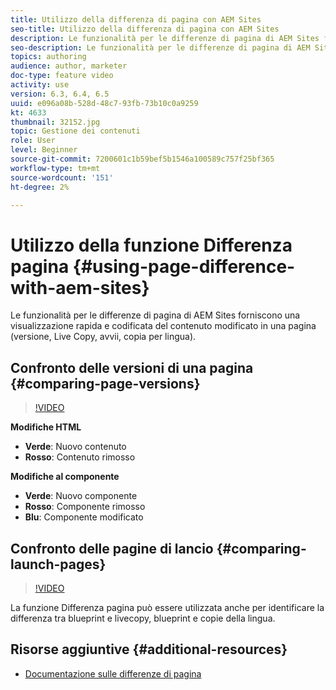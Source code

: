 ```yaml
---
title: Utilizzo della differenza di pagina con AEM Sites
seo-title: Utilizzo della differenza di pagina con AEM Sites
description: Le funzionalità per le differenze di pagina di AEM Sites forniscono una visualizzazione rapida e codificata del contenuto modificato in una pagina (versione, Live Copy, avvii, copia per lingua).
seo-description: Le funzionalità per le differenze di pagina di AEM Sites forniscono una visualizzazione rapida e codificata del contenuto modificato in una pagina (versione, Live Copy, avvii, copia per lingua).
topics: authoring
audience: author, marketer
doc-type: feature video
activity: use
version: 6.3, 6.4, 6.5
uuid: e096a08b-528d-48c7-93fb-73b10c0a9259
kt: 4633
thumbnail: 32152.jpg
topic: Gestione dei contenuti
role: User
level: Beginner
source-git-commit: 7200601c1b59bef5b1546a100589c757f25bf365
workflow-type: tm+mt
source-wordcount: '151'
ht-degree: 2%

---
```



# Utilizzo della funzione Differenza pagina {#using-page-difference-with-aem-sites}

Le funzionalità per le differenze di pagina di AEM Sites forniscono una visualizzazione rapida e codificata del contenuto modificato in una pagina (versione, Live Copy, avvii, copia per lingua).

## Confronto delle versioni di una pagina {#comparing-page-versions}

>[!VIDEO](https://video.tv.adobe.com/v/32152?quality=9&learn=on)

**Modifiche HTML**

* **Verde**: Nuovo contenuto
* **Rosso**: Contenuto rimosso

**Modifiche al componente**

* **Verde**: Nuovo componente
* **Rosso**: Componente rimosso
* **Blu**: Componente modificato

## Confronto delle pagine di lancio {#comparing-launch-pages}

>[!VIDEO](https://video.tv.adobe.com/v/17746/?quality=9&learn=on)

La funzione Differenza pagina può essere utilizzata anche per identificare la differenza tra blueprint e livecopy, blueprint e copie della lingua.

## Risorse aggiuntive {#additional-resources}

* [Documentazione sulle differenze di pagina](https://experienceleague.adobe.com/docs/experience-manager-65/authoring/siteandpage/page-diff.html)
